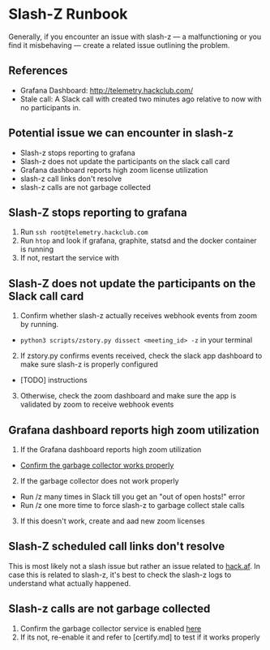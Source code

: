 # Slash-Z Runbook

Generally, if you encounter an issue with slash-z — a malfunctioning or you find it misbehaving — create a related issue outlining the problem.

## References
- Grafana Dashboard: http://telemetry.hackclub.com/
- Stale call: A Slack call with created two minutes ago relative to now with no participants in.

## Potential issue we can encounter in slash-z

- Slash-z stops reporting to grafana
- Slash-z does not update the participants on the slack call card
- Grafana dashboard reports high zoom license utilization
- slash-z call links don't resolve
- slash-z calls are not garbage collected

## Slash-Z stops reporting to grafana

1. Run `ssh root@telemetry.hackclub.com`
2. Run `htop` and look if grafana, graphite, statsd and the docker container is running
3. If not, restart the service with <insert-command-to-start-docker-container>

## Slash-Z does not update the participants on the Slack call card

1. Confirm whether slash-z actually receives webhook events from zoom by running.
  - `python3 scripts/zstory.py dissect <meeting_id> -z` in your terminal
2. If zstory.py confirms events received, check the slack app dashboard to make sure slash-z is properly configured
  - [TODO] instructions
3. Otherwise, check the zoom dashboard and make sure the app is validated by zoom to receive webhook events

## Grafana dashboard reports high zoom utilization

1. If the Grafana dashboard reports high zoom utilization
  - [Confirm the garbage collector works properly](#slash-z-calls-are-not-garbage-collected)
2. If the garbage collector does not work properly
  - Run /z many times in Slack till you get an "out of open hosts!" error
  - Run /z one more time to force slash-z to garbage collect stale calls
3. If this doesn't work, create and aad new zoom licenses

## Slash-Z scheduled call links don't resolve

This is most likely not a slash issue but rather an issue related to [hack.af](https://github.com/hackclub/hack.af). In case this is related to slash-z, it's best to check the slash-z logs to understand what actually happened.

## Slash-z calls are not garbage collected

1. Confirm the garbage collector service is enabled [here](https://github.com/hackclub/slash-z/blob/ebf4b49d3043c9b418d998fc2786a1cf7ab88238/jobs/index.js#L12C1-L24C2)
2. If its not, re-enable it and refer to [certify.md] to test if it works properly